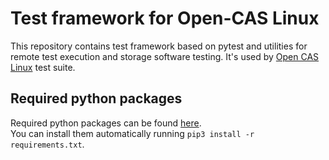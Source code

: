 # Test framework for Open-CAS Linux
This repository contains test framework based on pytest and utilities for remote test execution and storage software testing. It's used by [Open CAS Linux](https://github.com/Open-CAS/open-cas-linux) test suite.

## Required python packages
Required python packages can be found [here](requirements.txt).  
You can install them automatically running `pip3 install -r requirements.txt`.
